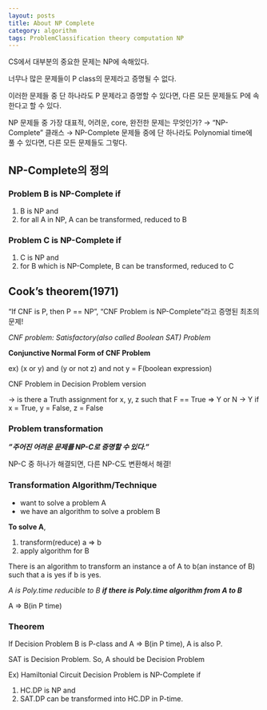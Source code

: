 ```yaml
---
layout: posts
title: About NP Complete
category: algorithm
tags: ProblemClassification theory computation NP
---
```


CS에서 대부분의 중요한 문제는 NP에 속해있다.

너무나 많은 문제들이 P class의 문제라고 증명될 수 없다.

이러한 문제들 중 단 하나라도 P 문제라고 증명할 수 있다면, 다른 모든 문제들도 P에 속한다고 할 수 있다.

NP 문제들 중 가장 대표적, 어려운, core, 완전한 문제는 무엇인가?
→ “NP-Complete” 클래스
→ NP-Complete 문제들 중에 단 하나라도 Polynomial time에 풀 수 있다면, 다른 모든 문제들도 그렇다.

## NP-Complete의 정의

### Problem B is NP-Complete if

1. B is NP and
2. for all A in NP, A can be transformed, reduced to B

### Problem C is NP-Complete if

1. C is NP and
2. for B which is NP-Complete, B can be transformed, reduced to C

## Cook’s theorem(1971)

“If CNF is P, then P == NP”, “CNF Problem is NP-Complete”라고 증명된 최초의 문제!

_CNF problem: Satisfactory(also called Boolean SAT) Problem_

**Conjunctive Normal Form of CNF Problem**

ex) (x or y) and (y or not z) and not y = F(boolean expression)

CNF Problem in Decision Problem version

→ is there a Truth assignment for x, y, z such that F == True ⇒ Y or N
→ Y if x = True, y = False, z = False

### Problem transformation

**_”주어진 어려운 문제를 NP-C로 증명할 수 있다.”_**

NP-C 중 하나가 해결되면, 다른 NP-C도 변환해서 해결!

### Transformation Algorithm/Technique

- want to solve a problem A
- we have an algorithm to solve a problem B

**To solve A**,

1. transform(reduce) a ⇒ b
2. apply algorithm for B

There is an algorithm to transform an instance a of A to b(an instance of B) such that a is yes if b is yes.

_A is Poly.time reducible to B_ **_if there is Poly.time algorithm from A to B_**

A ⇒ B(in P time)

### Theorem

If Decision Problem B is P-class and A ⇒ B(in P time), A is also P.

SAT is Decision Problem. So, A should be Decision Problem

Ex) Hamiltonial Circuit Decision Problem is NP-Complete if

1. HC.DP is NP and
2. SAT.DP can be transformed into HC.DP in P-time.
